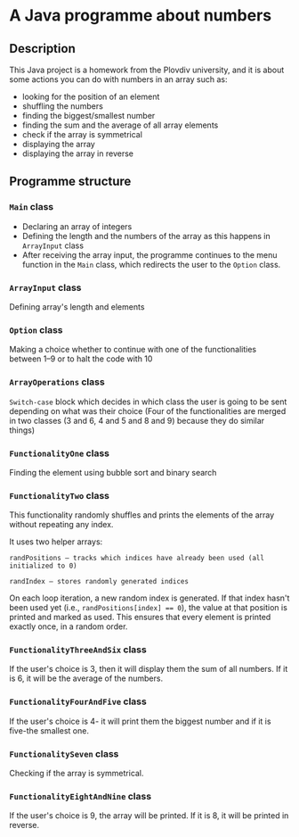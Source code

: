 # A Java programme about numbers

## Description
This Java project is a homework from the Plovdiv university, and it is about some actions you can do with numbers in an array such as:
- looking for the position of an element
- shuffling the numbers
- finding the biggest/smallest number
- finding the sum and the average of all array elements
- check if the array is symmetrical
- displaying the array
- displaying the array in reverse



## Programme structure

### ``Main`` class

- Declaring an array of integers
- Defining the length and the numbers of the array as this happens in ``ArrayInput`` class
- After receiving the array input, the programme continues to the menu function in the ``Main`` class, which redirects the user to the ``Option`` class.

### ``ArrayInput`` class
Defining array's length and elements

### ``Option`` class

Making a choice whether to continue with one of the functionalities between 1–9 or to halt the code with 10

### ``ArrayOperations`` class

``Switch-case`` block which decides in which class the user is going to be sent depending on what was their choice
(Four of the functionalities are merged in two classes (3 and 6, 4 and 5 and 8 and 9) because they do similar things)

### ``FunctionalityOne`` class

Finding the element using bubble sort and binary search

### ``FunctionalityTwo`` class

This functionality randomly shuffles and prints the elements of the array without repeating any index.

It uses two helper arrays:

    randPositions – tracks which indices have already been used (all initialized to 0)

    randIndex – stores randomly generated indices

On each loop iteration, a new random index is generated. If that index hasn't been used yet (i.e., ``randPositions[index] == 0``), the value at that position is printed and marked as used.
This ensures that every element is printed exactly once, in a random order.

### ``FunctionalityThreeAndSix`` class

If the user's choice is 3, then it will display them the sum of all numbers. If it is 6, it will be the average of the numbers.

### ``FunctionalityFourAndFive`` class
If the user's choice is 4- it will print them the biggest number and if it is five-the smallest one.

### ``FunctionalitySeven`` class

Checking if the array is symmetrical.

### ``FunctionalityEightAndNine`` class

If the user's choice is 9, the array will be printed. If it is 8, it will be printed in reverse.
